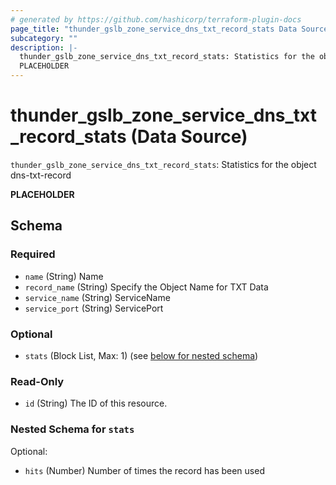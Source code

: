 ```yaml
---
# generated by https://github.com/hashicorp/terraform-plugin-docs
page_title: "thunder_gslb_zone_service_dns_txt_record_stats Data Source - terraform-provider-thunder"
subcategory: ""
description: |-
  thunder_gslb_zone_service_dns_txt_record_stats: Statistics for the object dns-txt-record
  PLACEHOLDER
---
```


# thunder_gslb_zone_service_dns_txt_record_stats (Data Source)

`thunder_gslb_zone_service_dns_txt_record_stats`: Statistics for the object dns-txt-record

__PLACEHOLDER__



<!-- schema generated by tfplugindocs -->
## Schema

### Required

- `name` (String) Name
- `record_name` (String) Specify the Object Name for TXT Data
- `service_name` (String) ServiceName
- `service_port` (String) ServicePort

### Optional

- `stats` (Block List, Max: 1) (see [below for nested schema](#nestedblock--stats))

### Read-Only

- `id` (String) The ID of this resource.

<a id="nestedblock--stats"></a>
### Nested Schema for `stats`

Optional:

- `hits` (Number) Number of times the record has been used


